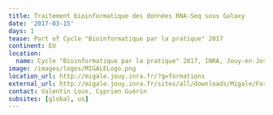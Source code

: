 ```yaml
---
title: Traitement bioinformatique des données RNA-Seq sous Galaxy
date: '2017-03-15'
days: 1
tease: Part of Cycle "Bioinformatique par la pratique" 2017
continent: EU
location:
  name: Cycle "Bioinformatique par la pratique" 2017, INRA, Jouy-en-Josas, France
image: /images/logos/MIGALELogo.png
location_url: http://migale.jouy.inra.fr/?q=formations
external_url: http://migale.jouy.inra.fr/sites/all/downloads/Migale/Formations/2017/module18bis.pdf
contact: Valentin Loux, Cyprien Guérin
subsites: [global, us]
---
```

